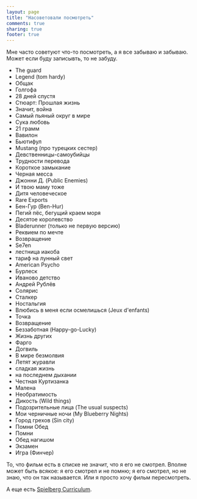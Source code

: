 ```yaml
---
layout: page
title: "Насоветовали посмотреть"
comments: true
sharing: true
footer: true
---
```


Мне часто советуют что-то посмотреть, а я все забываю и забываю. Может если буду записывть, то не забуду.

* The guard
* Legend (tom hardy)
* Общак
* Голгофа
* 28 дней спустя
* Стюарт: Прошлая жизнь
* Значит, война
* Самый пьяный округ в мире
* Сука любовь
* 21 грамм
* Вавилон
* Бьютифул
* Mustang (про турецких сестер)
* Девственницы-самоубийцы
* Трудности перевода
* Короткое замыкание
* Черная месса
* Джонни Д. (Public Enemies)
* И твою маму тоже
* Дитя человеческое
* Rare Exports
* Бен-Гур (Ben-Hur)
* Пегий пёс, бегущий краем моря
* Десятое королевство
* Bladerunner (только не первую версию)
* Реквием по мечте
* Возвращение
* Se7en
* лестница иакоба
* тариф на лунный свет
* American Psycho
* Бурлеск
* Иваново детство
* Андрей Рублёв
* Солярис
* Сталкер
* Ностальгия
* Влюбись в меня если осмелишься (Jeux d'enfants)
* Точка
* Возвращение
* Беззаботная (Happy-go-Lucky)
* Жизнь других
* Фарго
* Догвиль
* В мире безмолвия
* Летят журавли
* сладкая жизнь
* на последнем дыхании
* Честная Куртизанка
* Малена
* Необратимость
* Дикость (Wild things)
* Подозрительные лица (The usual suspects)
* Мои черничные ночи (My Blueberry Nights)
* Город грехов (Sin city)
* Помни Обед
* Помни
* Обед нагишом
* Экзамен
* Игра (Финчер)

То, что фильм есть в списке не значит, что я его не смотрел. Вполне может быть всякое: я его смотрел и не помню; я его смотрел, но не знаю, что он так называется. Или я просто хочу фильм пересмотреть.

А еще есть [Spielberg Curriculum](http://www.imdb.com/list/lcVuuRq6oyU/).
